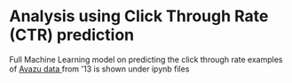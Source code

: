 # Analysis using Click Through Rate (CTR) prediction

Full Machine Learning model on predicting the click through rate examples of [Avazu data ](https://www.kaggle.com/c/avazu-ctr-prediction) from '13 is shown under ipynb files


